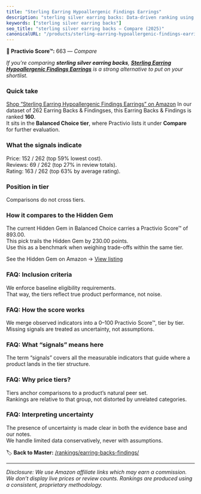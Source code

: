 ```yaml
---
title: "Sterling Earring Hypoallergenic Findings Earrings"
description: "sterling silver earring backs: Data-driven ranking using the Practivio Score™. Positioned by quality, value, demand, findability, momentum."
keywords: ["sterling silver earring backs"]
seo_title: "sterling silver earring backs — Compare (2025)"
canonicalURL: "/products/sterling-earring-hypoallergenic-findings-earrings-B0BX2RL7BQ/"
---
```


**🛒 Practivio Score™:** 663 — _Compare_


*If you're comparing **sterling silver earring backs**, **[Sterling Earring Hypoallergenic Findings Earrings](https://www.amazon.com/dp/B0BX2RL7BQ?tag=practivio-20)** is a strong alternative to put on your shortlist.*
### Quick take
[Shop “Sterling Earring Hypoallergenic Findings Earrings” on Amazon](https://www.amazon.com/dp/B0BX2RL7BQ?tag=practivio-20)
In our dataset of 262 Earring Backs & Findingses, this Earring Backs & Findings is ranked **160**.  
It sits in the **Balanced Choice tier**, where Practivio lists it under **Compare** for further evaluation.

### What the signals indicate
Price: 152 / 262 (top 59% lowest cost).  
Reviews: 69 / 262 (top 27% in review totals).  
Rating: 163 / 262 (top 63% by average rating).  

### Position in tier
Comparisons do not cross tiers.

### How it compares to the Hidden Gem
The current Hidden Gem in Balanced Choice carries a Practivio Score™ of 893.00.  
This pick trails the Hidden Gem by 230.00 points.  
Use this as a benchmark when weighing trade-offs within the same tier.  

See the Hidden Gem on Amazon → [View listing](https://www.amazon.com/dp/B083428HLR?tag=practivio-20)

### FAQ: Inclusion criteria
We enforce baseline eligibility requirements.  
That way, the tiers reflect true product performance, not noise.

### FAQ: How the score works
We merge observed indicators into a 0–100 Practivio Score™, tier by tier.  
Missing signals are treated as uncertainty, not assumptions.

### FAQ: What “signals” means here
The term “signals” covers all the measurable indicators that guide where a product lands in the tier structure.

### FAQ: Why price tiers?
Tiers anchor comparisons to a product’s natural peer set.  
Rankings are relative to that group, not distorted by unrelated categories.

### FAQ: Interpreting uncertainty
The presence of uncertainty is made clear in both the evidence base and our notes.  
We handle limited data conservatively, never with assumptions.

<!-- Missing template for Compare/CompareWithinPriceClass -->


🏷️ **Back to Master:** [/rankings/earring-backs-findings/](/rankings/earring-backs-findings/)

---
_Disclosure: We use Amazon affiliate links which may earn a commission. We don’t display live prices or review counts. Rankings are produced using a consistent, proprietary methodology._
